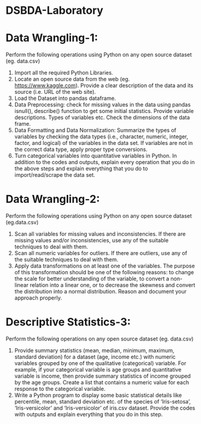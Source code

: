 # DSBDA-Laboratory
# Data Wrangling-1:
Perform the following operations using Python on any open source dataset (eg. data.csv)
1. Import all the required Python Libraries.
2. Locate an open source data from the web (eg. https://www.kaggle.com). Provide a clear description of the data and its source (i.e. URL of the web site).
3. Load the Dataset into pandas dataframe.
4. Data Preprocessing: check for missing values in the data using pandas isnull(), describe() function to get some initial statistics. Provide variable descriptions. Types of variables etc. Check the dimensions of the data frame.
5. Data Formatting and Data Normalization: Summarize the types of variables by checking the data types (i.e., character, numeric, integer, factor, and logical) of the variables in the data set. If variables are not in the correct data type, apply proper type conversions.
6. Turn categorical variables into quantitative variables in Python.
In addition to the codes and outputs, explain every operation that you do in the above steps and explain everything that you do to import/read/scrape the data set.

# Data Wrangling-2:
Perform the following operations using Python on any open source dataset (eg.data.csv) 
1. Scan all variables for missing values and inconsistencies. If there are missing values 
and/or inconsistencies, use any of the suitable techniques to deal with them. 
2. Scan all numeric variables for outliers. If there are outliers, use any of the suitable 
techniques to deal with them. 
3. Apply data transformations on at least one of the variables. The purpose of this 
transformation should be one of the following reasons: to change the scale for better 
understanding of the variable, to convert a non-linear relation into a linear one, or to 
decrease the skewness and convert the distribution into a normal distribution. 
Reason and document your approach properly.

# Descriptive Statistics-3:
Perform the following operations on any open source dataset (eg. data.csv) 
1. Provide summary statistics (mean, median, minimum, maximum, standard deviation) 
for a dataset (age, income etc.) with numeric variables grouped by one of the qualitative 
(categorical) variable. For example, if your categorical variable is age groups and
quantitative variable is income, then provide summary statistics of income grouped by 
the age groups. Create a list that contains a numeric value for each response to the 
categorical variable. 
2. Write a Python program to display some basic statistical details like percentile, mean, 
standard deviation etc. of the species of ‘Iris-setosa’, ‘Iris-versicolor’ and ‘Iris-versicolor’ of iris.csv dataset. 
Provide the codes with outputs and explain everything that you do in this step.
